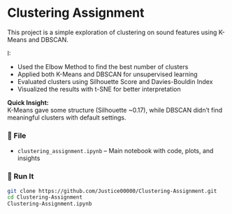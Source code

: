 # Clustering Assignment

This project is a simple exploration of clustering on sound features using K-Means and DBSCAN.

I:
- Used the Elbow Method to find the best number of clusters
- Applied both K-Means and DBSCAN for unsupervised learning
- Evaluated clusters using Silhouette Score and Davies-Bouldin Index
- Visualized the results with t-SNE for better interpretation

**Quick Insight:**  
K-Means gave some structure (Silhouette ~0.17), while DBSCAN didn’t find meaningful clusters with default settings.

### 📂 File
- `clustering_assignment.ipynb` – Main notebook with code, plots, and insights

### 🚀 Run It
```bash
git clone https://github.com/Justice00000/Clustering-Assignment.git
cd Clustering-Assignment
Clustering-Assignment.ipynb
